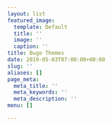 ```yaml
---
layout: list
featured_image:
  template: Default
  title: ''
  image: ''
  caption: ''
title: Bugo Themes
date: 2019-05-03T07:00:00+00:00
slug: ''
aliases: []
page_meta:
  meta_title: ''
  meta_keywords: ''
  meta_description: ''
menu: []

---
```


